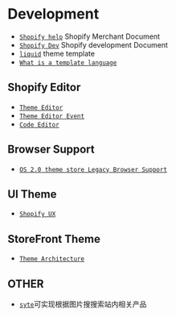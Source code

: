 # Development

* [` Shopify help `](https://help.shopify.com/en) Shopify Merchant Document
* [` Shopify Dev `](https://shopify.dev/) Shopify development Document
* [` liquid `](https://shopify.github.io/liquid/) theme template
* [` What is a template language `](https://shopify.dev/api/liquid#what_is_a_template_language)

## Shopify Editor

* [` Theme Editor `](https://shopify.dev/themes/tools/online-editor)
* [` Theme Editor Event `](https://shopify.dev/themes/architecture/sections/integrate-sections-with-the-theme-editor)
* [` Code Editor `](https://shopify.dev/themes/tools/code-editor)

## Browser Support

* [` OS 2.0 theme store Legacy Browser Support `](https://www.shopify.com/partners/blog/legacy-browser-support?itcat=partner_blog&itterm=shopify_online_store)

## UI Theme

* [` Shopify UX `](https://ux.shopify.com/next-generation-theme-design-5aae94f6d44c)

## StoreFront Theme

* [` Theme Architecture `](https://shopify.dev/themes/architecture)

## OTHER

* [` syte `](https://www.syte.ai/)可实现根据图片搜搜索站内相关产品
